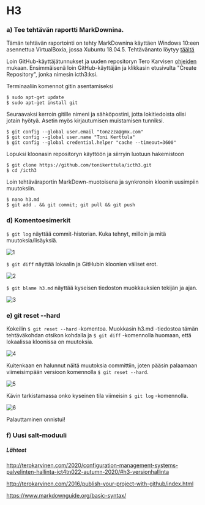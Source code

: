 # H3

### a) Tee tehtävän raportti MarkDownina.

Tämän tehtävän raportointi on tehty MarkDownina käyttäen Windows 10:een asennettua VirtualBoxia, jossa Xubuntu 18.04.5. 
Tehtävänanto löytyy [täältä](http://terokarvinen.com/2020/configuration-management-systems-palvelinten-hallinta-ict4tn022-autumn-2020/#h3-versionhallinta)

Loin GitHub-käyttäjätunnukset ja uuden repositoryn Tero Karvisen [ohjeiden](http://terokarvinen.com/2016/publish-your-project-with-github/index.html) mukaan.
Ensimmäisenä loin GitHub-käyttäjän ja klikkasin etusivulta "Create Repository", jonka nimesin icth3:ksi.

Terminaaliin komennot gitin asentamiseksi
```
$ sudo apt-get update
$ sudo apt-get install git
```

Seuraavaksi kerroin gitille nimeni ja sähköpostini, jotta lokitiedoista olisi jotain hyötyä. Asetin myös kirjautumisen muistamisen tunniksi.
```
$ git config --global user.email "tonzzza@gmx.com"
$ git config --global user.name "Toni Kerttula" 
$ git config --global credential.helper "cache --timeout=3600"
```

Lopuksi kloonasin repositoryn käyttöön ja siirryin luotuun hakemistoon
```
$ git clone https://github.com/tonikerttula/icth3.git
$ cd /icth3
```

Loin tehtäväraportin MarkDown-muotoisena ja synkronoin kloonin uusimpiin muutoksiin.

```
$ nano h3.md
$ git add . && git commit; git pull && git push
```


### d) Komentoesimerkit

`$ git log` näyttää commit-historian. Kuka tehnyt, milloin ja mitä muutoksia/lisäyksiä.

![1]

`$ git diff` näyttää lokaalin ja GitHubin kloonien väliset erot.

![2]

`$ git blame h3.md` näyttää kyseisen tiedoston muokkauksien tekijän ja ajan.

![3]

### e) git reset --hard

Kokeilin `$ git reset --hard` -komentoa.
Muokkasin h3.md -tiedostoa tämän tehtäväkohdan otsikon kohdalla ja `$ git diff` -komennolla huomaan, että lokaalissa kloonissa on muutoksia.

![4]

Kuitenkaan en halunnut näitä muutoksia committiin, joten pääsin palaamaan viimeisimpään versioon komennolla `$ git reset --hard`.

![5]

Kävin tarkistamassa onko kyseinen tila viimeisin `$ git log` -komennolla.

![6]

Palauttaminen onnistui!

### f) Uusi salt-moduuli


##### Lähteet

http://terokarvinen.com/2020/configuration-management-systems-palvelinten-hallinta-ict4tn022-autumn-2020/#h3-versionhallinta

http://terokarvinen.com/2016/publish-your-project-with-github/index.html

https://www.markdownguide.org/basic-syntax/



[1]: https://i.gyazo.com/88e7db1fe894a0ba67b83c08be8ef50a.png "1"
[2]: https://i.gyazo.com/664b39bf504383014ba1de02de93818b.png "2"
[3]: https://i.gyazo.com/019f9b04798768be86399d116ff2f6af.png "3"
[4]: https://i.gyazo.com/5cfbdcf0b42532ff3bc02ed79d3bd8f3.png "4"
[5]: https://i.gyazo.com/81b556f891268c32ac4c42481e6f8e9c.png "5"
[6]: https://i.gyazo.com/c6d5165fab622f6bcc44ea6ddfd66340.png "6"
